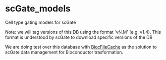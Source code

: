 # scGate_models
Cell type gating models for scGate

Note: we will tag versions of this DB using the format 'vN.M' (e.g. v1.4). This format is understood by scGate to download specific versions of the DB

We are doing test over this database with [BiocFileCache](https://bioconductor.org/packages/release/bioc/html/BiocFileCache.html) as the solution to scGate data management for Bioconductor trasformation.